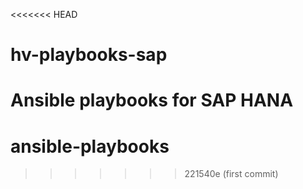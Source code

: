 <<<<<<< HEAD
# hv-playbooks-sap
Ansible playbooks for SAP HANA
=======
# ansible-playbooks
>>>>>>> 221540e (first commit)
